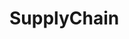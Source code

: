 # SupplyChain

<!--
https://teams.microsoft.com/l/meetup-join/19%3ameeting_ZjZkNDlhM2MtMjJhYS00NTBiLThmZDktMjRiZDE1ODI0NWNi%40thread.v2/0?context=%7b%22Tid%22%3a%22deff24bb-2089-4400-8c8e-f71e680378b2%22%2c%22Oid%22%3a%22a6bfa5e9-a6c2-4355-832d-0cb173d3ca44%22%7d
-->
